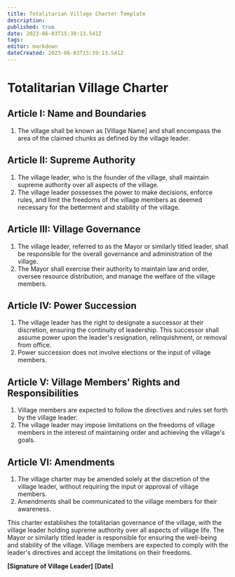 ```yaml
---
title: Totalitarian Village Charter Template
description: 
published: true
date: 2023-06-03T15:39:13.541Z
tags: 
editor: markdown
dateCreated: 2023-06-03T15:39:13.541Z
---
```


# Totalitarian Village Charter

## Article I: Name and Boundaries
1. The village shall be known as [Village Name] and shall encompass the area of the claimed chunks as defined by the village leader.

## Article II: Supreme Authority
1. The village leader, who is the founder of the village, shall maintain supreme authority over all aspects of the village.
2. The village leader possesses the power to make decisions, enforce rules, and limit the freedoms of the village members as deemed necessary for the betterment and stability of the village.

## Article III: Village Governance
1. The village leader, referred to as the Mayor or similarly titled leader, shall be responsible for the overall governance and administration of the village.
2. The Mayor shall exercise their authority to maintain law and order, oversee resource distribution, and manage the welfare of the village members.

## Article IV: Power Succession
1. The village leader has the right to designate a successor at their discretion, ensuring the continuity of leadership. This successor shall assume power upon the leader's resignation, relinquishment, or removal from office.
2. Power succession does not involve elections or the input of village members.

## Article V: Village Members' Rights and Responsibilities
1. Village members are expected to follow the directives and rules set forth by the village leader.
2. The village leader may impose limitations on the freedoms of village members in the interest of maintaining order and achieving the village's goals.

## Article VI: Amendments
1. The village charter may be amended solely at the discretion of the village leader, without requiring the input or approval of village members.
2. Amendments shall be communicated to the village members for their awareness.

This charter establishes the totalitarian governance of the village, with the village leader holding supreme authority over all aspects of village life. The Mayor or similarly titled leader is responsible for ensuring the well-being and stability of the village. Village members are expected to comply with the leader's directives and accept the limitations on their freedoms.

**[Signature of Village Leader]**
**[Date]**
